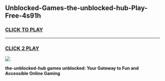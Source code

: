 
## Unblocked-Games-the-unblocked-hub-Play-Free-4s91h
<h3>
<a href="https://premium76.site?title=the-unblocked-hub&ref=10A">CLICK TO PLAY</a></h3>
<hr>

<h3>
<a href="https://premium76.site?title=the-unblocked-hub&ref=10A">CLICK 2 PLAY</a>
  
</h3>

<a href="https://premium76.site?title=the-unblocked-hub&ref=10A"><img src="https://clearcache.store/games.png"></a>


**the-unblocked-hub games unblocked: Your Gateway to Fun and Accessible Online Gaming**

